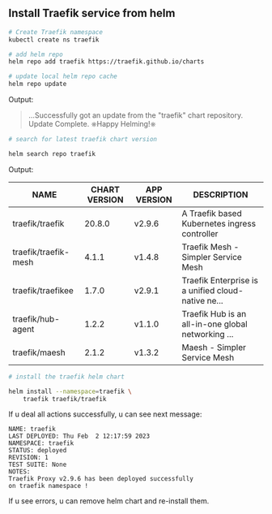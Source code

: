 ## Install Traefik service from helm

```bash
# Create Traefik namespace
kubectl create ns traefik

# add helm repo 
helm repo add traefik https://traefik.github.io/charts

# update local helm repo cache
helm repo update
```
Output:
> ...Successfully got an update from the "traefik" chart repository. Update Complete. ⎈Happy Helming!⎈

```bash
# search for latest traefik chart version

helm search repo traefik
```

Output:  

| NAME                 	| CHART VERSION 	| APP VERSION 	| DESCRIPTION                                        	|
|----------------------	|---------------	|-------------	|----------------------------------------------------	|
| traefik/traefik      	| 20.8.0        	| v2.9.6      	| A Traefik based Kubernetes ingress controller      	|
| traefik/traefik-mesh 	| 4.1.1         	| v1.4.8      	| Traefik Mesh - Simpler Service Mesh                	|
| traefik/traefikee    	| 1.7.0         	| v2.9.1      	| Traefik Enterprise is a unified cloud-native ne... 	|
| traefik/hub-agent    	| 1.2.2         	| v1.1.0      	| Traefik Hub is an all-in-one global networking ... 	|
| traefik/maesh        	| 2.1.2         	| v1.3.2      	| Maesh - Simpler Service Mesh                       	|              

```bash
# install the traefik helm chart

helm install --namespace=traefik \
    traefik traefik/traefik
```

If u deal all actions successfully, u can see next message:

```plane
NAME: traefik
LAST DEPLOYED: Thu Feb  2 12:17:59 2023
NAMESPACE: traefik
STATUS: deployed
REVISION: 1
TEST SUITE: None
NOTES:
Traefik Proxy v2.9.6 has been deployed successfully
on traefik namespace !
```

If u see errors, u can remove helm chart and re-install them.